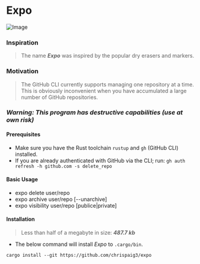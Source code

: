 # Expo

![Image](https://github.com/user-attachments/assets/a3f1f574-c9f9-4caf-9573-9ac29594a53f)

### Inspiration
> The name ***Expo*** was inspired by the popular dry erasers and markers.

### **Motivation**
> The GitHub CLI currently supports managing one repository at a time.
> This is obviously inconvenient when you have accumulated a large number of GitHub repositories.

### ***Warning: This program has destructive capabilities (use at own risk)***

#### Prerequisites
- Make sure you have the Rust toolchain `rustup` and `gh` (GitHub CLI) installed.
- If you are already authenticated with GitHub via the CLI; run: `gh auth refresh -h github.com -s delete_repo`

#### Basic Usage
- expo delete user/repo
- expo archive user/repo [--unarchive]
- expo visibility user/repo [publice|private]

#### Installation
> Less than half of a megabyte in size: ***487.7 kb***
- The below command will install *Expo* to `.cargo/bin`.

```
cargo install --git https://github.com/chrispaig3/expo
```
